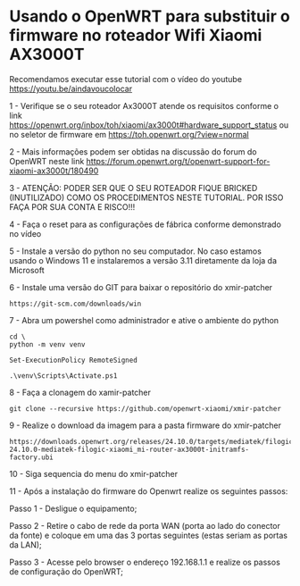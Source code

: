 # Usando o OpenWRT para substituir o firmware no roteador Wifi Xiaomi AX3000T #

Recomendamos executar esse tutorial com o vídeo do youtube https://youtu.be/aindavoucolocar

1 - Verifique se o seu roteador Ax3000T atende os requisitos conforme o link https://openwrt.org/inbox/toh/xiaomi/ax3000t#hardware_support_status ou no seletor de firmware em https://toh.openwrt.org/?view=normal

2 - Mais informações podem ser obtidas na discussão do forum do OpenWRT neste link https://forum.openwrt.org/t/openwrt-support-for-xiaomi-ax3000t/180490

3 - ATENÇÃO: PODER SER QUE O SEU ROTEADOR FIQUE BRICKED (INUTILIZADO) COMO OS PROCEDIMENTOS NESTE TUTORIAL. POR ISSO FAÇA POR SUA CONTA E RISCO!!!

4 - Faça o reset para as configurações de fábrica conforme demonstrado no vídeo

5 - Instale a versão do python no seu computador. No caso estamos usando o Windows 11 e instalaremos a versão 3.11 diretamente da loja da Microsoft

6 - Instale uma versão do GIT para baixar o repositório do xmir-patcher
```
https://git-scm.com/downloads/win
```
7 - Abra um powershel como administrador e ative o ambiente do python 
```
cd \
python -m venv venv
```
```
Set-ExecutionPolicy RemoteSigned
```
```
.\venv\Scripts\Activate.ps1
```

8 - Faça a clonagem do xamir-patcher
```
git clone --recursive https://github.com/openwrt-xiaomi/xmir-patcher
```
9 - Realize o download da imagem para a pasta firmware do xmir-patcher
```
https://downloads.openwrt.org/releases/24.10.0/targets/mediatek/filogic/openwrt-24.10.0-mediatek-filogic-xiaomi_mi-router-ax3000t-initramfs-factory.ubi
```
10 - Siga sequencia do menu do xmir-patcher

11 - Após a instalação do firmware do Openwrt realize os seguintes passos:

Passo 1 - Desligue o equipamento;

Passo 2 - Retire o cabo de rede da porta WAN (porta ao lado do conector da fonte) e coloque em uma das 3 portas seguintes (estas seriam as portas da LAN);

Passo 3 - Acesse pelo browser o endereço 192.168.1.1 e realize os passos de configuração do OpenWRT;


